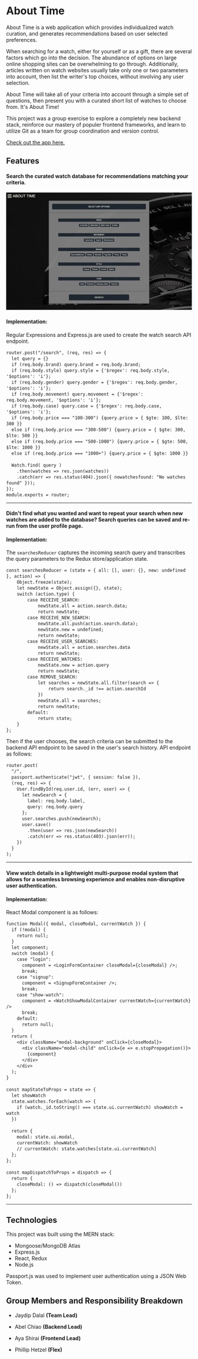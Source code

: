 # About Time

About Time is a web application which provides individualized watch curation, and generates recommendations based on user selected preferences.

When searching for a watch, either for yourself or as a gift, there are several factors which go into the decision. The abundance of options on large online shopping sites can be overwhelming to go through. Additionally, articles written on watch websites usually take only one or two parameters into account, then list the writer's top choices, without involving any user selection.

About Time will take all of your criteria into account through a simple set of questions, then present you with a curated short list of watches to choose from. It's About Time!

This project was a group exercise to explore a completely new backend stack, reinforce our mastery of populer frontend frameworks, and learn to utilize Git as a team for group coordination and version control.

[Check out the app here.](https://about-time-2020.herokuapp.com/)

## Features
#### Search the curated watch database for recommendations matching your criteria.
![Search demo](img/aboutTime.png)

#### Implementation:
Regular Expressions and Express.js are used to create the watch search API endpoint.
```
router.post("/search", (req, res) => {
  let query = {}
  if (req.body.brand) query.brand = req.body.brand;
  if (req.body.style) query.style = {'$regex': req.body.style, '$options': 'i'};
  if (req.body.gender) query.gender = {'$regex': req.body.gender, '$options': 'i'};
  if (req.body.movement) query.movement = {'$regex': req.body.movement, '$options': 'i'};
  if (req.body.case) query.case = {'$regex': req.body.case, '$options': 'i'};
  if (req.body.price === "100-300") {query.price = { $gte: 100, $lte: 300 }}
  else if (req.body.price === "300-500") {query.price = { $gte: 300, $lte: 500 }}
  else if (req.body.price === "500-1000") {query.price = { $gte: 500, $lte: 1000 }}
  else if (req.body.price === "1000+") {query.price = { $gte: 1000 }}

  Watch.find( query )
    .then(watches => res.json(watches))
    .catch(err => res.status(404).json({ nowatchesfound: "No watches found" }));
});
module.exports = router;
```
___
#### Didn't find what you wanted and want to repeat your search when new watches are added to the database? Search queries can be saved and re-run from the user profile page.

#### Implementation:

The ```searchesReducer``` captures the incoming search query and transcribes the query parameters to the Redux store/application state.
```
const searchesReducer = (state = { all: [], user: {}, new: undefined }, action) => {
    Object.freeze(state);
    let newState = Object.assign({}, state);
    switch (action.type) {
        case RECEIVE_SEARCH:
            newState.all = action.search.data;
            return newState;
        case RECEIVE_NEW_SEARCH:
            newState.all.push(action.search.data);
            newState.new = undefined;
            return newState;
        case RECEIVE_USER_SEARCHES:
            newState.all = action.searches.data
            return newState;
        case RECEIVE_WATCHES:
            newState.new = action.query
            return newState;
        case REMOVE_SEARCH:
            let searches = newState.all.filter(search => {
                return search._id !== action.searchId
            })
            newState.all = searches;
            return newState;
        default:
            return state;
    }
};
```
Then if the user chooses, the search criteria can be submitted to the backend API endpoint to be saved in the user's search history. API endpoint as follows:
```
router.post(
  "/",
  passport.authenticate("jwt", { session: false }),
  (req, res) => {
    User.findById(req.user.id, (err, user) => {
      let newSearch = {
        label: req.body.label,
        query: req.body.query
      };
      user.searches.push(newSearch);
      user.save()
        .then(user => res.json(newSearch))
        .catch(err => res.status(403).json(err));
    })    
  }
);
```
___
#### View watch details in a lightweight multi-purpose modal system that allows for a seamless browsing experience and enables non-disruptive user authentication.

#### Implementation: 
React Modal component is as follows:
```
function Modal({ modal, closeModal, currentWatch }) {
  if (!modal) {
    return null;
  }
  let component;
  switch (modal) {
    case "login":
      component = <LoginFormContainer closeModal={closeModal} />;
      break;
    case "signup":
      component = <SignupFormContainer />;
      break;
    case "show-watch":
      component = <WatchShowModalContainer currentWatch={currentWatch} />
      break;
    default:
      return null;
  }
  return (
    <div className="modal-background" onClick={closeModal}>
      <div className="modal-child" onClick={e => e.stopPropagation()}>
        {component}
      </div>
    </div>
  );
}

const mapStateToProps = state => {
  let showWatch
  state.watches.forEach(watch => {
    if (watch._id.toString() === state.ui.currentWatch) showWatch = watch
  })

  return {
    modal: state.ui.modal,
    currentWatch: showWatch
    // currentWatch: state.watches[state.ui.currentWatch]
  };
};

const mapDispatchToProps = dispatch => {
  return {
    closeModal: () => dispatch(closeModal())
  };
};
```

___

## Technologies
This project was built using the MERN stack: 
- Mongoose/MongoDB Atlas
- Express.js
- React, Redux
- Node.js

Passport.js was used to implement user authentication using a JSON Web Token.

## Group Members and Responsibility Breakdown

* Jaydip Dalal **(Team Lead)**

* Abel Chiao **(Backend Lead)**

* Aya Shirai **(Frontend Lead)**

* Phillip Hetzel **(Flex)**